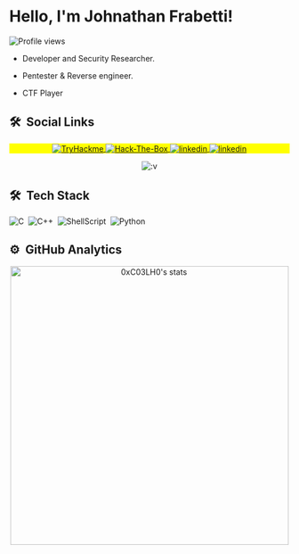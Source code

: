 <h1 align="left">Hello, I'm Johnathan Frabetti!</h1>
<p align="left"> <img src="https://komarev.com/ghpvc/?username=0xC03LH0&color=yellow" alt="Profile views" /> </p>

- Developer and Security Researcher.

- Pentester & Reverse engineer.

- CTF Player

## 🛠 &nbsp;Social Links

<p align="center" style="background:yellow">
<a href="https://bit.ly/3PfRBFg" target="_blank">
  <img align="center" src="https://img.shields.io/badge/-Tryhackme-05122A?style=flat&logo=tryhackme" alt="TryHackme"/>
</a>
<a href="https://bit.ly/3Pbv1xt" target="_blank">
  <img align="center" src="https://img.shields.io/badge/-Hackthebox-05122A?style=flat&logo=hackthebox" alt="Hack-The-Box"/>
</a>
<a href="https://www.linkedin.com/in/johnathan-frabetti-b04193207/" target="_blank">
  <img align="center" src="https://img.shields.io/badge/-Linkedin-05122A?style=flat&logo=linkedin" alt="linkedin"/>
</a>
<a href="https://www.youtube.com/@0xbunny" target="_blank">
  <img align="center" src="https://img.shields.io/youtube/channel/views/UC3te_UR2TeWFL1OfaK2KFGg" alt="linkedin"/>
</a>
</p>
<p align="center">
  <img src="https://media.tenor.com/heBl6UHvYLQAAAAd/cyberchase-cyberspace.gif"alt=":v"/>
</p>

## 🛠 &nbsp;Tech Stack

  ![C](https://img.shields.io/badge/c-%2300599C.svg?style=for-the-badge&logo=c&logoColor=white)&nbsp;
  ![C++](https://img.shields.io/badge/c++-%2300599C.svg?style=for-the-badge&logo=c%2B%2B&logoColor=white)&nbsp;
  ![ShellScript](https://img.shields.io/badge/shell_script-%23121011.svg?style=for-the-badge&logo=gnu-bash&logoColor=white)&nbsp;
  ![Python](https://img.shields.io/badge/python-3670A0?style=for-the-badge&logo=python&logoColor=ffdd54)&nbsp;

## ⚙️ &nbsp;GitHub Analytics

<p align="center">
  <img width="500em" src="https://github-readme-stats.vercel.app/api?username=0xC03LH0&show_icons=true&theme=vision-friendly-dark" alt="0xC03LH0's stats"/>
</p>
